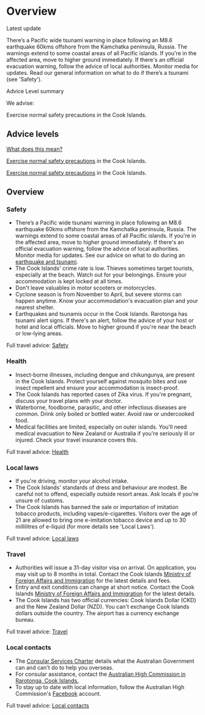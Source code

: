 # Overview

Latest update

There’s a Pacific wide tsunami warning in place following an M8.6 earthquake 60kms offshore from the Kamchatka peninsula, Russia. The warnings extend to some coastal areas of all Pacific islands. If you're in the affected area, move to higher ground immediately. If there's an official evacuation warning, follow the advice of local authorities. Monitor media for updates. Read our general information on what to do if there’s a tsunami (see 'Safety').

Advice Level summary

We advise:

Exercise normal safety precautions in the Cook Islands.

## Advice levels

[What does this mean?](/before-you-go/travel-advice-explained/)

[Exercise normal safety precautions](https://www.smartraveller.gov.au/consular-services/travel-advice-explained#level1) in the Cook Islands.

[Exercise normal safety precautions](https://www.smartraveller.gov.au/consular-services/travel-advice-explained#level1) in the Cook Islands.

## Overview

### Safety

* There’s a Pacific wide tsunami warning in place following an M8.6 earthquake 60kms offshore from the Kamchatka peninsula, Russia. The warnings extend to some coastal areas of all Pacific islands. If you're in the affected area, move to higher ground immediately. If there's an official evacuation warning, follow the advice of local authorities. Monitor media for updates. See our advice on what to do during an [earthquake and tsunami](https://www.smartraveller.gov.au/before-you-go/safety/earthquakes-tsunamis?fbclid=IwZXh0bgNhZW0CMTAAYnJpZBExZGhvZDJKb0hKVktCVWN0VQEe2PVnYkK2sSjt2KhoSjyJtC4P4liM_2E7C-Nj5aqQWtNOzEdqEvTUG048kWQ_aem_TBi5IrN1X86X4ehe6WAHIA).
* The Cook Islands' crime rate is low. Thieves sometimes target tourists, especially at the beach. Watch out for your belongings. Ensure your accommodation is kept locked at all times.
* Don't leave valuables in motor scooters or motorcycles.
* Cyclone season is from November to April, but severe storms can happen anytime. Know your accommodation's evacuation plan and your nearest shelter.
* Earthquakes and tsunamis occur in the Cook Islands. Rarotonga has tsunami alert signs. If there's an alert, follow the advice of your host or hotel and local officials. Move to higher ground if you're near the beach or low-lying areas.

Full travel advice: [Safety](#safety)

### Health

* Insect-borne illnesses, including dengue and chikungunya, are present in the Cook Islands. Protect yourself against mosquito bites and use insect repellent and ensure your accommodation is insect-proof.
* The Cook Islands has reported cases of Zika virus. If you're pregnant, discuss your travel plans with your doctor.
* Waterborne, foodborne, parasitic, and other infectious diseases are common. Drink only boiled or bottled water. Avoid raw or undercooked food.
* Medical facilities are limited, especially on outer islands. You'll need medical evacuation to New Zealand or Australia if you're seriously ill or injured. Check your travel insurance covers this.

Full travel advice: [Health](#health)

### Local laws

* If you're driving, monitor your alcohol intake.
* The Cook Islands' standards of dress and behaviour are modest. Be careful not to offend, especially outside resort areas. Ask locals if you're unsure of customs.
* The Cook Islands has banned the sale or importation of imitation tobacco products, including vapes/e-cigarettes. Visitors over the age of 21 are allowed to bring one e-imitation tobacco device and up to 30 millilitres of e-liquid (for more details see 'Local Laws').

Full travel advice: [Local laws](#local-laws)

### Travel

* Authorities will issue a 31-day visitor visa on arrival. On application, you may visit up to 8 months in total. Contact the Cook Islands [Ministry of Foreign Affairs and Immigration](https://mfai.gov.ck/form/contact) for the latest details and fees.
* Entry and exit conditions can change at short notice. Contact the Cook Islands [Ministry of Foreign Affairs and Immigration](https://mfai.gov.ck/form/contact) for the latest details.
* The Cook Islands has two official currencies: Cook Islands Dollar (CKD) and the New Zealand Dollar (NZD). You can't exchange Cook Islands dollars outside the country. The airport has a currency exchange bureau.

Full travel advice: [Travel](#travel)

### Local contacts

* The [Consular Services Charter](/node/46) details what the Australian Government can and can't do to help you overseas.
* For consular assistance, contact the [Australian High Commission in Rarotonga, Cook Islands.](https://cookislands.highcommission.gov.au/)
* To stay up to date with local information, follow the Australian High Commission's [Facebook](https://www.facebook.com/AusInTheCooks) account.

Full travel advice: [Local contacts](#local-contacts)